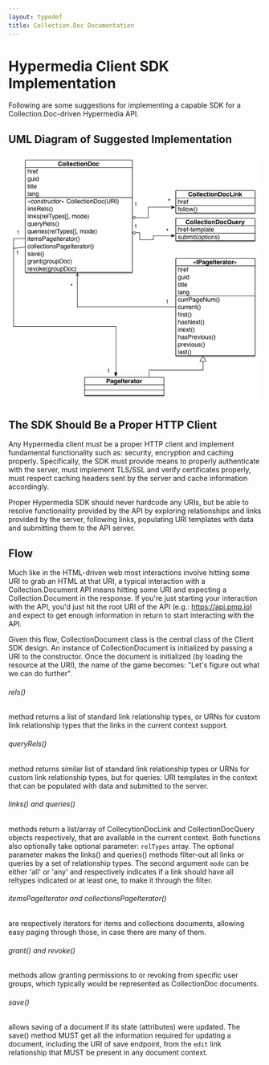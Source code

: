 ```yaml
---
layout: typedef
title: Collection.Doc Documentation
---
```


# Hypermedia Client SDK Implementation

Following are some suggestions for implementing a capable SDK for a Collection.Doc-driven Hypermedia API.

## UML Diagram of Suggested Implementation

![UML Diagram of Suggested Implementation](/img/cdoc-client.png) 

## The SDK Should Be a Proper HTTP Client

Any Hypermedia client must be a proper HTTP client and implement fundamental functionality such as: security, encryption and caching properly. Specifically, the SDK must provide means to properly authenticate with the server, must implement TLS/SSL and verify certificates properly, must respect caching headers sent by the server and cache information accordingly.

Proper Hypermedia SDK should never hardcode any URIs, but be able to resolve functionality provided by the API by exploring relationships and links provided by the server, following links, populating URI templates with data and submitting them to the API server.

## Flow

Much like in the HTML-driven web most interactions involve hitting some URI to grab an HTML at that URI, a typical interaction with a Collection.Document API means hitting some URI and expecting a Collection.Document in the response. If you're just starting your interaction with the API, you'd just hit the root URI of the API (e.g.: https://api.pmp.io) and expect to get enough information in return to start interacting with the API.

Given this flow, CollectionDocument class is the central class of the Client SDK design. An instance of CollectionDocument is initialized by passing a URI to the constructor. Once the document is initialized (by loading the resource at the URI), the name of the game becomes: "Let's figure out what we can do further". 

###### rels()

method returns a list of standard link relationship types, or URNs for custom link relationship types that the links in the current context support.

###### queryRels()

method returns similar list of standard link relationship types or URNs for custom link relationship types, but for queries: URI templates in the context that can be populated with data and submitted to the server.

###### links() and queries()

methods return a list/array of CollecytionDocLink and CollectionDocQuery objects respectively, that are available in the current context. Both functions also optionally take optional parameter: `relTypes` array. The optional parameter makes the links() and queries() methods filter-out all links or queries by a set of relationship types. The second argument `mode` can be either 'all' or 'any' and respectively indicates if a link should have all reltypes indicated or at least one, to make it through the filter.


###### itemsPageIterator and collectionsPageIterator()

are respectively iterators for items and collections documents, allowing easy paging through those, in case there are many of them.


###### grant() and revoke()

methods allow granting permissions to or revoking from specific user groups, which typically would be represented as CollectionDoc documents.

###### save()

allows saving of a document if its state (attributes) were updated. The save() method MUST get all the information required for updating a document, including the URI of save endpoint, from the `edit` link relationship that MUST be present in any document context.